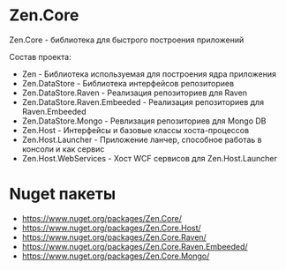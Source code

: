 Zen.Core
========

Zen.Core - библиотека для быстрого построения приложений

Состав проекта:
* Zen - Библиотека используемая для построения ядра приложения
* Zen.DataStore - Библиотека интерфейсов репозиториев
* Zen.DataStore.Raven - Реализация репозиториев для Raven
* Zen.DataStore.Raven.Embeeded - Реализация репозиториев для Raven.Embeeded
* Zen.DataStore.Mongo - Ревлизация репозиториев для Mongo DB
* Zen.Host - Интерфейсы и базовые классы хоста-процессов
* Zen.Host.Launcher - Приложение ланчер, способное работаь в консоли и как сервис
* Zen.Host.WebServices - Хост WCF сервисов для Zen.Host.Launcher

Nuget пакеты
========

* https://www.nuget.org/packages/Zen.Core/
* https://www.nuget.org/packages/Zen.Core.Host/
* https://www.nuget.org/packages/Zen.Core.Raven/
* https://www.nuget.org/packages/Zen.Core.Raven.Embeeded/
* https://www.nuget.org/packages/Zen.Core.Mongo/

